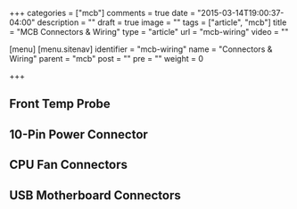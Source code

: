 +++
categories = ["mcb"]
comments = true
date = "2015-03-14T19:00:37-04:00"
description = ""
draft = true
image = ""
tags = ["article", "mcb"]
title = "MCB Connectors & Wiring"
type = "article"
url = "mcb-wiring"
video = ""

[menu]
  [menu.sitenav]
    identifier = "mcb-wiring"
    name = "Connectors & Wiring"
    parent = "mcb"
    post = ""
    pre = ""
    weight = 0

+++

## Front Temp Probe

## 10-Pin Power Connector

## CPU Fan Connectors

## USB Motherboard Connectors

